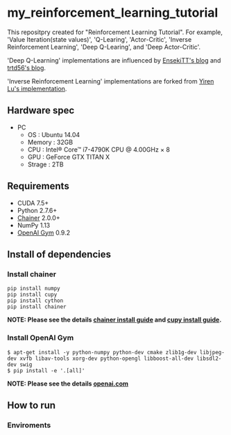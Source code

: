 # my\_reinforcement\_learning\_tutorial
This repositpry created for "Reinforcement Learning Tutorial". For example, 'Value Iteration(state values)', 'Q-Learing', 'Actor-Critic', 'Inverse Reinforcement Learning', 'Deep Q-Learing', and 'Deep Actor-Critic'.

'Deep Q-Learning' implementations are influenced by [EnsekiTT's blog](http://ensekitt.hatenablog.com/entry/2016/11/28/035827) and [trtd56's blog](https://qiita.com/trtd56/items/3a09d37788d8d13ff131).

'Inverse Reinforcement Learning' implementations are forked from [Yiren Lu's implementation](https://github.com/stormmax/irl-imitation).



## Hardware spec
- PC
	- OS : Ubuntu 14.04
	- Memory : 32GB
	- CPU : Intel® Core™ i7-4790K CPU @ 4.00GHz × 8 
	- GPU : GeForce GTX TITAN X
	- Strage : 2TB

## Requirements
- CUDA 7.5+
- Python 2.7.6+
- [Chainer](https://github.com/pfnet/chainer) 2.0.0+
- NumPy 1.13
- [OpenAI Gym](https://github.com/openai/gym) 0.9.2

## Install of dependencies
### Install chainer
```
pip install numpy
pip install cupy
pip install cython
pip install chainer
```
**NOTE: Please see the details [chainer install guide](https://docs.chainer.org/en/v2.0.0/install.html) and [cupy install guide](https://docs-cupy.chainer.org/en/stable/install.html).**

### Install OpenAI Gym
```
$ apt-get install -y python-numpy python-dev cmake zlib1g-dev libjpeg-dev xvfb libav-tools xorg-dev python-opengl libboost-all-dev libsdl2-dev swig
$ pip install -e '.[all]'
```
**NOTE: Please see the details [openai.com](https://gym.openai.com/)**

## How to run
### Enviroments
